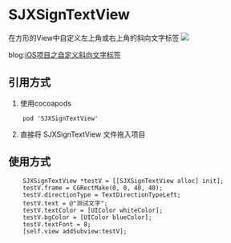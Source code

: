 # SJXSignTextView
在方形的View中自定义左上角或右上角的斜向文字标签
![](http://sjxjjx.lofter.com/post/1ed59e77_1c6e0b8e2#)

blog:[iOS项目之自定义斜向文字标签](https://www.cnblogs.com/sjxjjx/p/11253633.html)

## 引用方式
1. 使用cocoapods
```
    pod 'SJXSignTextView'
```
2. 直接将 SJXSignTextView 文件拖入项目

## 使用方式
```
    SJXSignTextView *testV = [[SJXSignTextView alloc] init];
    testV.frame = CGRectMake(0, 0, 40, 40);
    testV.directionType = TextDirectionTypeLeft;
    testV.text = @"测试文字";
    testV.textColor = [UIColor whiteColor];
    testV.bgColor = [UIColor blueColor];
    testV.textFont = 8;
    [self.view addSubview:testV];
```
